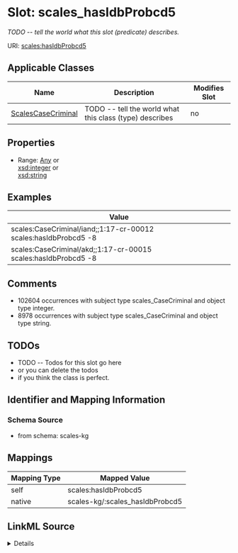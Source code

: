 

# Slot: scales_hasIdbProbcd5


_TODO -- tell the world what this slot (predicate) describes._





URI: [scales:hasIdbProbcd5](http://schemas.scales-okn.org/rdf/scales#hasIdbProbcd5)



<!-- no inheritance hierarchy -->





## Applicable Classes

| Name | Description | Modifies Slot |
| --- | --- | --- |
| [ScalesCaseCriminal](../classes/ScalesCaseCriminal.md) | TODO -- tell the world what this class (type) describes |  no  |







## Properties

* Range: [Any](../classes/Any.md)&nbsp;or&nbsp;<br />[xsd:integer](http://www.w3.org/2001/XMLSchema#integer)&nbsp;or&nbsp;<br />[xsd:string](http://www.w3.org/2001/XMLSchema#string)






## Examples

| Value |
| --- |
| scales:CaseCriminal/iand;;1:17-cr-00012 scales:hasIdbProbcd5 -8 |
| scales:CaseCriminal/akd;;1:17-cr-00015 scales:hasIdbProbcd5 -8 |

## Comments

* 102604 occurrences with subject type scales_CaseCriminal and object type integer.
* 8978 occurrences with subject type scales_CaseCriminal and object type string.

## TODOs

* TODO -- Todos for this slot go here
* or you can delete the todos
* if you think the class is perfect.

## Identifier and Mapping Information







### Schema Source


* from schema: scales-kg




## Mappings

| Mapping Type | Mapped Value |
| ---  | ---  |
| self | scales:hasIdbProbcd5 |
| native | scales-kg/:scales_hasIdbProbcd5 |




## LinkML Source

<details>
```yaml
name: scales_hasIdbProbcd5
description: TODO -- tell the world what this slot (predicate) describes.
todos:
- TODO -- Todos for this slot go here
- or you can delete the todos
- if you think the class is perfect.
comments:
- 102604 occurrences with subject type scales_CaseCriminal and object type integer.
- 8978 occurrences with subject type scales_CaseCriminal and object type string.
examples:
- value: scales:CaseCriminal/iand;;1:17-cr-00012 scales:hasIdbProbcd5 -8
- value: scales:CaseCriminal/akd;;1:17-cr-00015 scales:hasIdbProbcd5 -8
from_schema: scales-kg
rank: 1000
slot_uri: scales:hasIdbProbcd5
alias: scales_hasIdbProbcd5
domain_of:
- scales_CaseCriminal
range: Any
any_of:
- range: integer
- range: string

```
</details>